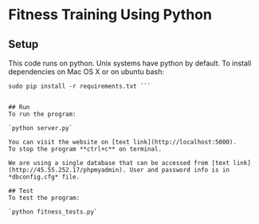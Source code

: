 # Fitness Training Using Python

## Setup

This code runs on python. Unix systems have python by default. To install dependencies on Mac OS X or on ubuntu bash:

``` sudo easy_install pip
sudo pip install -r requirements.txt ```
    

## Run
To run the program:

`python server.py`
    
You can visit the website on [text link](http://localhost:5000).  
To stop the program **ctrl+c** on terminal.

We are using a single database that can be accessed from [text link](http://45.55.252.17/phpmyadmin). User and password info is in *dbconfig.cfg* file.

## Test
To test the program:

`python fitness_tests.py`


